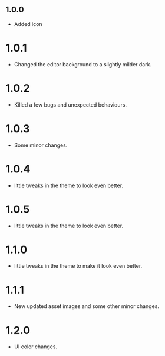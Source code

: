 ## 1.0.0
* Added icon

# 1.0.1
* Changed the editor background to a slightly milder dark.

# 1.0.2
* Killed a few bugs and unexpected behaviours.

# 1.0.3
* Some minor changes.

# 1.0.4
* little tweaks in the theme to look even better.

# 1.0.5
* little tweaks in the theme to look even better.

# 1.1.0
* little tweaks in the theme to make it look even better.

# 1.1.1
* New updated asset images and some other minor changes.

# 1.2.0
* UI color changes.